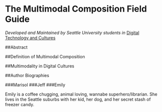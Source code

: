 # The Multimodal Composition Field Guide

_Developed and Maintained by Seattle University students in_ [Digital Technology and Cultures](https://ncs.seattleu.edu/programs-courses/digital-technology/)


##Abstract
<!-- This will be a short, 100-250 word overview of what this book is and does-->

##Definition of Multimodal Composition

##Multimodality in Digital Cultures

##Author Biographies

###Marisol
###Jeff
###Emily

Emily is a coffee chugging, animal loving, wannabe superhero/librarian. She lives in the Seattle suburbs with her kid, her dog, and her secret stash of freezer candy.


